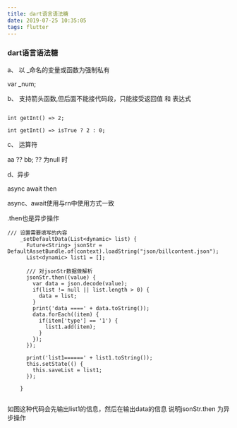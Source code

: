 ```yaml
---
title: dart语言语法糖
date: 2019-07-25 10:35:05
tags: flutter
---
```

### dart语言语法糖

a、 以 _命名的变量或函数为强制私有

var _num;

b、 支持箭头函数,但后面不能接代码段，只能接受返回值 和 表达式

```

int getInt() => 2;

int getInt() => isTrue ? 2 : 0;

```

c、 运算符

aa ?? bb; ?? 为null 时


d、异步 

async await then

async、await使用与rn中使用方式一致

.then也是异步操作

```
/// 设置需要填写的内容
    _setDefaultData(List<dynamic> list) {
      Future<String> jsonStr = DefaultAssetBundle.of(context).loadString("json/billcontent.json");
      List<dynamic> list1 = [];

      /// 对jsonStr数据做解析
      jsonStr.then((value) {
        var data = json.decode(value);
        if(list != null || list.length > 0) {
          data = list;
        }
        print('data ====' + data.toString());
        data.forEach((item) {
          if(item['type'] == '1') {
            list1.add(item);
          }
        });
      });

      print('list1======' + list1.toString());
      this.setState(() {
        this.saveList = list1;
      });

    }


```
如图这种代码会先输出list1的信息，然后在输出data的信息
说明jsonStr.then 为异步操作